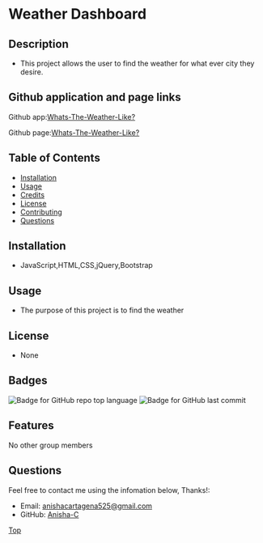 # Weather Dashboard
  

  ## Description

  * This project allows the user to find the weather for what ever city they desire.



  ## Github application and page links

  Github app:[Whats-The-Weather-Like?](https://github.com/Anisha-C/Whats-The-Weather-Like?)

  Github page:[Whats-The-Weather-Like?](https://Anisha-C.github.io/Whats-The-Weather-Like?/)



  ## Table of Contents

  * [Installation](#installation)
  * [Usage](#usage)
  * [Credits](#credits)
  * [License](#license)
  * [Contributing](#features)
  * [Questions](#questions)



  ## Installation
  * JavaScript,HTML,CSS,jQuery,Bootstrap

  ## Usage
  * The purpose of this project is to find the weather 

  ## License
  * None

  ## Badges
  ![Badge for GitHub repo top language](https://img.shields.io/github/languages/top/Anisha-C/Whats-The-Weather-Like??style=flat&logo=appveyor) ![Badge for GitHub last commit](https://img.shields.io/github/last-commit/Anisha-C/undefined?style=flat&logo=appveyor)

  ## Features
  No other group members

  ## Questions

  Feel free to contact me using the infomation below, Thanks!:

  * Email: [anishacartagena525@gmail.com](mailto:anishacartagena525@gmail.com)
  * GitHub: [Anisha-C](https://github.com/Anisha-C)

  [Top](#description)
